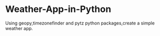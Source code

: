 # Weather-App-in-Python
Using geopy,timezonefinder and pytz python packages,create a simple weather app.
